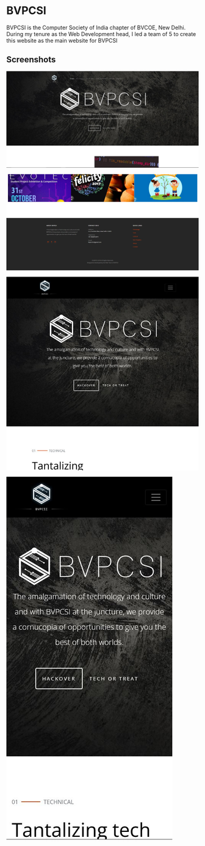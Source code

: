# BVPCSI
BVPCSI is the Computer Society of India chapter of BVCOE, New Delhi. During my tenure as the Web Development head, I led a team of 5 to create this website as the main website for BVPCSI

## Screenshots
![](Screenshots/MainPage.JPG)

![](Screenshots/MainPage2.JPG)

![](Screenshots/Responsive1.JPG)

![](Screenshots/Responsive2.JPG)
